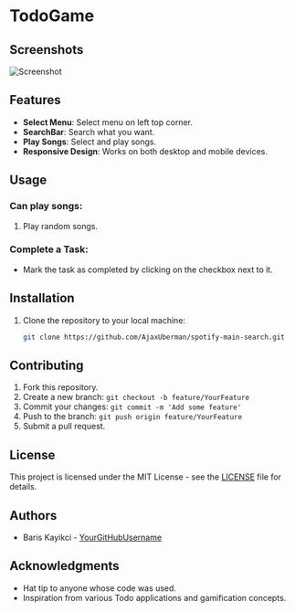 # TodoGame

## Screenshots

![Screenshot](https://i.hizliresim.com/3hs8n9z.png)

## Features

- **Select Menu**: Select menu on left top corner.
- **SearchBar**: Search what you want.
- **Play Songs**: Select and play songs.
- **Responsive Design**: Works on both desktop and mobile devices.

## Usage

### Can play songs:

1. Play random songs.

### Complete a Task:

- Mark the task as completed by clicking on the checkbox next to it.

## Installation

1. Clone the repository to your local machine:

   ```sh
   git clone https://github.com/AjaxUberman/spotify-main-search.git


## Contributing

1. Fork this repository.
2. Create a new branch: `git checkout -b feature/YourFeature`
3. Commit your changes: `git commit -m 'Add some feature'`
4. Push to the branch: `git push origin feature/YourFeature`
5. Submit a pull request.

## License

This project is licensed under the MIT License - see the [LICENSE](LICENSE) file for details.

## Authors

- Baris Kayikci - [YourGitHubUsername](https://github.com/AjaxUberman)

## Acknowledgments

- Hat tip to anyone whose code was used.
- Inspiration from various Todo applications and gamification concepts.


